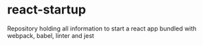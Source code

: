 # react-startup
Repository holding all information to start a react app bundled with webpack, babel, linter and jest
